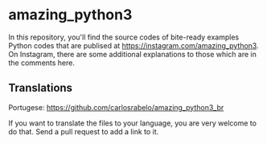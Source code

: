 # amazing_python3

In this repository, you'll find the source codes of bite-ready examples Python codes that are publised at https://instagram.com/amazing_python3. On Instagram, there are some additional explanations to those which are in the comments here.

## Translations

Portugese: https://github.com/carlosrabelo/amazing_python3_br

If you want to translate the files to your language, you are very welcome to do that. Send a pull request to add a link to it.
